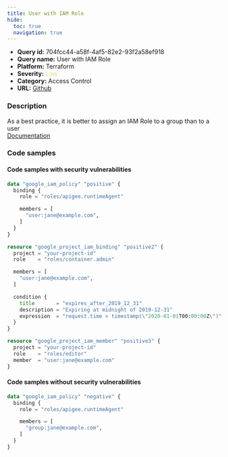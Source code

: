```yaml
---
title: User with IAM Role
hide:
  toc: true
  navigation: true
---
```


<style>
  .highlight .hll {
    background-color: #ff171742;
  }
  .md-content {
    max-width: 1100px;
    margin: 0 auto;
  }
</style>

-   **Query id:** 704fcc44-a58f-4af5-82e2-93f2a58ef918
-   **Query name:** User with IAM Role
-   **Platform:** Terraform
-   **Severity:** <span style="color:#edd57e">Low</span>
-   **Category:** Access Control
-   **URL:** [Github](https://github.com/Checkmarx/kics/tree/master/assets/queries/terraform/gcp/user_with_iam_role)

### Description
As a best practice, it is better to assign an IAM Role to a group than to a user<br>
[Documentation](https://registry.terraform.io/providers/hashicorp/google/latest/docs/data-sources/iam_policy#role)

### Code samples
#### Code samples with security vulnerabilities
```tf title="Positive test num. 1 - tf file" hl_lines="3"
data "google_iam_policy" "positive" {
  binding {
    role = "roles/apigee.runtimeAgent"

    members = [
      "user:jane@example.com",
    ]
  }
}

```
```tf title="Positive test num. 2 - tf file" hl_lines="18 3"
resource "google_project_iam_binding" "positive2" {
  project = "your-project-id"
  role    = "roles/container.admin"

  members = [
    "user:jane@example.com",
  ]

  condition {
    title       = "expires_after_2019_12_31"
    description = "Expiring at midnight of 2019-12-31"
    expression  = "request.time < timestamp(\"2020-01-01T00:00:00Z\")"
  }
}

resource "google_project_iam_member" "positive3" {
  project = "your-project-id"
  role    = "roles/editor"
  member  = "user:jane@example.com"
}

```


#### Code samples without security vulnerabilities
```tf title="Negative test num. 1 - tf file"
data "google_iam_policy" "negative" {
  binding {
    role = "roles/apigee.runtimeAgent"

    members = [
      "group:jane@example.com",
    ]
  }
}

```
